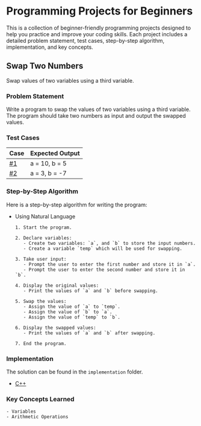 # Programming Projects for Beginners

This is a collection of beginner-friendly programming projects designed to help you practice and improve your coding skills. Each project includes a detailed problem statement, test cases, step-by-step algorithm, implementation, and key concepts.

## Swap Two Numbers

Swap values of two variables using a third variable.

### Problem Statement

Write a program to swap the values of two variables using a third variable. The program should take two numbers as input and output the swapped values.

### Test Cases

| Case                         | Expected Output |
| ---------------------------- | --------------- |
| [#1](./test-cases/case1.txt) | a = 10, b = 5   |
| [#2](./test-cases/case2.txt) | a = 3, b = -7   |

### Step-by-Step Algorithm

Here is a step-by-step algorithm for writing the program:

- Using Natural Language

  ```plaintext
  1. Start the program.

  2. Declare variables:
     - Create two variables: `a`, and `b` to store the input numbers.
     - Create a variable `temp` which will be used for swapping.

  3. Take user input:
     - Prompt the user to enter the first number and store it in `a`.
     - Prompt the user to enter the second number and store it in `b`.

  4. Display the original values:
     - Print the values of `a` and `b` before swapping.

  5. Swap the values:
     - Assign the value of `a` to `temp`.
     - Assign the value of `b` to `a`.
     - Assign the value of `temp` to `b`.

  6. Display the swapped values:
     - Print the values of `a` and `b` after swapping.

  7. End the program.
  ```

### Implementation

The solution can be found in the `implementation` folder.

- [C++](./implementation/solution.cpp)

### Key Concepts Learned

```
- Variables
- Arithmetic Operations
```
